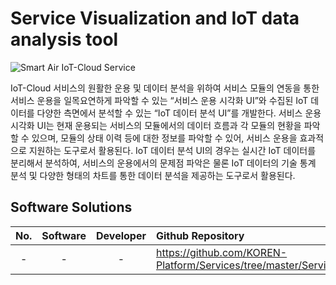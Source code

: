 Service Visualization and IoT data analysis tool
================================================
  
![Smart Air IoT-Cloud Service](https://github.com/KOREN-Platform/Services/blob/master/Images/4-2.png)

IoT-Cloud 서비스의 원활한 운용 및 데이터 분석을 위하여 서비스 모듈의 연동을 통한 서비스 운용을 일목요연하게 파악할 수 있는 “서비스 운용 시각화 UI”와 수집된 IoT 데이터를 다양한 측면에서 분석할 수 있는 “IoT 데이터 분석 UI”를 개발한다. 서비스 운용 시각화 UI는 현재 운용되는 서비스의 모듈에서의 데이터 흐름과 각 모듈의 현황을 파악할 수 있으며, 모듈의 상태 이력 등에 대한 정보를 파악할 수 있어, 서비스 운용을 효과적으로 지원하는 도구로서 활용된다. IoT 데이터 분석 UI의 경우는 실시간 IoT 데이터를 분리해서 분석하여, 서비스의 운용에서의 문제점 파악은 물론 IoT 데이터의 기술 통계 분석 및 다양한 형태의 차트를 통한 데이터 분석을 제공하는 도구로서 활용된다. 


Software Solutions
----------------------------
| No. | Software | Developer | Github Repository |
|:---:|:---:|:---:|:----------------------|
| - | - | - |https://github.com/KOREN-Platform/Services/tree/master/Service_Visualization_Analysis_Tool|
